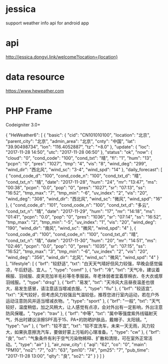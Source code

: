 # jessica
support weather info api for android app

# api
http://jessica.dongyi.link/welcome?location={location}

# data resource
https://www.heweather.com

# PHP Frame
Codeigniter 3.0+


{
    "HeWeather6": [
        {
            "basic": {
                "cid": "CN101010100",
                "location": "北京",
                "parent_city": "北京",
                "admin_area": "北京",
                "cnty": "中国",
                "lat": "39.90498734",
                "lon": "116.4052887",
                "tz": "+8.0"
            },
            "update": {
                "loc": "2017-11-28 14:50",
                "utc": "2017-11-28 06:50"
            },
            "status": "ok",
            "now": {
                "cloud": "0",
                "cond_code": "100",
                "cond_txt": "晴",
                "fl": "1",
                "hum": "13",
                "pcpn": "0",
                "pres": "1027",
                "tmp": "4",
                "vis": "8",
                "wind_deg": "299",
                "wind_dir": "西北风",
                "wind_sc": "3-4",
                "wind_spd": "14"
            },
            "daily_forecast": [
                {
                    "cond_code_d": "100",
                    "cond_code_n": "100",
                    "cond_txt_d": "晴",
                    "cond_txt_n": "晴",
                    "date": "2017-11-28",
                    "hum": "24",
                    "mr": "13:47",
                    "ms": "00:38",
                    "pcpn": "0.0",
                    "pop": "0",
                    "pres": "1027",
                    "sr": "07:13",
                    "ss": "16:52",
                    "tmp_max": "7",
                    "tmp_min": "-6",
                    "uv_index": "2",
                    "vis": "20",
                    "wind_deg": "308",
                    "wind_dir": "西北风",
                    "wind_sc": "微风",
                    "wind_spd": "16"
                },
                {
                    "cond_code_d": "101",
                    "cond_code_n": "100",
                    "cond_txt_d": "多云",
                    "cond_txt_n": "晴",
                    "date": "2017-11-29",
                    "hum": "17",
                    "mr": "14:18",
                    "ms": "01:41",
                    "pcpn": "0.0",
                    "pop": "0",
                    "pres": "1036",
                    "sr": "07:14",
                    "ss": "16:52",
                    "tmp_max": "2",
                    "tmp_min": "-5",
                    "uv_index": "1",
                    "vis": "20",
                    "wind_deg": "190",
                    "wind_dir": "南风",
                    "wind_sc": "微风",
                    "wind_spd": "4"
                },
                {
                    "cond_code_d": "100",
                    "cond_code_n": "100",
                    "cond_txt_d": "晴",
                    "cond_txt_n": "晴",
                    "date": "2017-11-30",
                    "hum": "20",
                    "mr": "14:51",
                    "ms": "02:46",
                    "pcpn": "0.0",
                    "pop": "0",
                    "pres": "1035",
                    "sr": "07:15",
                    "ss": "16:52",
                    "tmp_max": "3",
                    "tmp_min": "-6",
                    "uv_index": "2",
                    "vis": "20",
                    "wind_deg": "356",
                    "wind_dir": "北风",
                    "wind_sc": "微风",
                    "wind_spd": "4"
                }
            ],
            "lifestyle": [
                {
                    "brf": "较舒适",
                    "txt": "白天天气晴好但风力较强，早晚会感觉偏凉，午后舒适、宜人。",
                    "type": "comf"
                },
                {
                    "brf": "冷",
                    "txt": "天气冷，建议着棉服、羽绒服、皮夹克加羊毛衫等冬季服装。年老体弱者宜着厚棉衣、冬大衣或厚羽绒服。",
                    "type": "drsg"
                },
                {
                    "brf": "易发",
                    "txt": "天冷风大且昼夜温差也很大，易发生感冒，请注意适当增减衣服。",
                    "type": "flu"
                },
                {
                    "brf": "较适宜",
                    "txt": "天气较好，但考虑风力较强且气温较低，推荐您进行室内运动，若在户外运动注意防风并适当增减衣物。",
                    "type": "sport"
                },
                {
                    "brf": "一般",
                    "txt": "天气较好，温度稍低，加之风稍大，让人感觉有点凉，会对外出有一定影响，外出注意防风保暖。",
                    "type": "trav"
                },
                {
                    "brf": "中等",
                    "txt": "属中等强度紫外线辐射天气，外出时建议涂擦SPF高于15、PA+的防晒护肤品，戴帽子、太阳镜。",
                    "type": "uv"
                },
                {
                    "brf": "较不宜",
                    "txt": "较不宜洗车，未来一天无雨，风力较大，如果执意擦洗汽车，要做好蒙上污垢的心理准备。",
                    "type": "cw"
                },
                {
                    "brf": "良",
                    "txt": "气象条件有利于空气污染物稀释、扩散和清除，可在室外正常活动。",
                    "type": "air"
                }
            ],
            "air_now_city": {
                "aqi": "62",
                "co": "0",
                "main": "PM10",
                "no2": "7",
                "o3": "63",
                "pm10": "74",
                "pm25": "7",
                "pub_time": "2017-11-28 13:00",
                "qlty": "良",
                "so2": "2"
            }
        }
    ]
}
